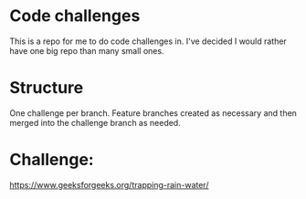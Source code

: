 # Code challenges
This is a repo for me to do code challenges in. I've decided I would rather have one big repo than many small ones.

# Structure
One challenge per branch. Feature branches created as necessary and then merged into the challenge branch as needed.

# Challenge:
https://www.geeksforgeeks.org/trapping-rain-water/
